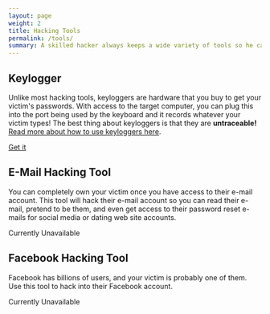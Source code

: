```yaml
---
layout: page
weight: 2
title: Hacking Tools
permalink: /tools/
summary: A skilled hacker always keeps a wide variety of tools so he can complete any task. Here you will find all the tools you will need to get the job done.
---
```

<div class="content-row">
  <h2>Keylogger</h2>
  <p>Unlike most hacking tools, keyloggers are hardware that you buy to get your victim's passwords. With access to the target computer, you can plug this into the port being used by the keyboard and it records whatever your victim types! The best thing about keyloggers is that they are&nbsp;<strong>untraceable!</strong> <a href="/tutorials/key-logging" title="Keylogging tutorial">Read more about how to use keyloggers here</a>.</p>

  <a class="pure-button" target="_blank" href="http://www.amazon.com/dp/B004ZGXU48/?ref={{ site.amazon_tracking_id }}" title="Get your keylogger">Get it <i class="fa fa-caret-right"></i></a>
</div>

<div class="content-row">
  <h2>E-Mail Hacking Tool</h2>
  <p>You can completely own your victim once you have access to their e-mail account. This tool will hack their e-mail account so you can read their e-mail, pretend to be them, and even get access to their password reset e-mails for social media or dating web site accounts.</p>
  <p class="red">Currently Unavailable</p>
</div>

<div class="content-row">
  <h2>Facebook Hacking Tool</h2>
  <p>Facebook has billions of users, and your victim is probably one of them. Use this tool to hack into their Facebook account.</p>
  <p class="red">Currently Unavailable</p>
</div>
